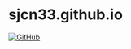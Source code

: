 # sjcn33.github.io
[![GitHub](https://img.shields.io/github/license/sjcn33/sjcn33.github.io)](https://www.gnu.org/licenses/gpl-3.0.html)
